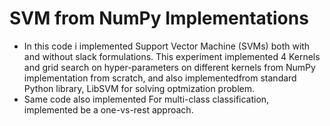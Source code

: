 # SVM from NumPy Implementations 
* In this code i implemented Support Vector Machine (SVMs) both with and without slack formulations. This experiment implemented 4 Kernels
and grid search on hyper-parameters on different kernels from NumPy implementation from scratch, and also implementedfrom standard Python library, LibSVM for solving optmization
problem. 
* Same code also implemented For multi-class classification, implemented be  a one-vs-rest approach.
